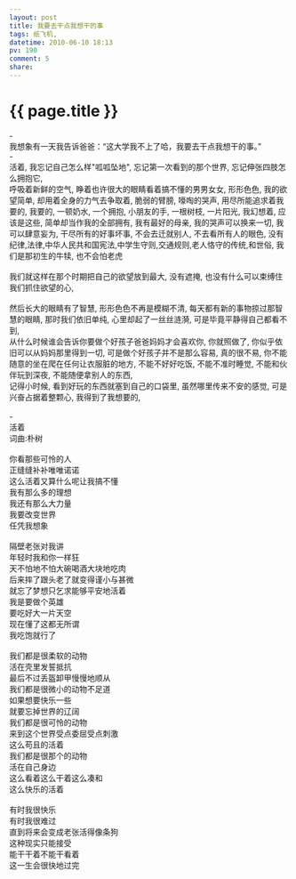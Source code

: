 ```yaml
---
layout: post
title: 我要去干点我想干的事
tags: 纸飞机,
datetime: 2010-06-10 18:13
pv: 190
comment: 5
share: 
---
```


{{ page.title }}
================

 <p>-<br />我想象有一天我告诉爸爸：&ldquo;这大学我不上了哈，我要去干点我想干的事。&rdquo;<br />-<br />活着, 我忘记自己怎么样&quot;呱呱坠地&quot;, 忘记第一次看到的那个世界, 忘记伸张四肢怎么拥抱它, <br />呼吸着新鲜的空气, 睁着也许很大的眼睛看着搞不懂的男男女女, 形形色色, 我的欲望简单, 却用着全身的力气去争取着, 脆弱的臂膀, 嚎啕的哭声, 用尽所能追求着我要的, 我要的, 一顿奶水, 一个拥抱, 小朋友的手, 一根树枝, 一片阳光, 我幻想着, 应该是这些, 简单却当作我的全部拥有, 我有最好的母亲, 我的哭声可以换来一切, 我可以肆意妄为, 干尽所有的好事坏事, 不会去迁就别人, 不去看所有人的眼色, 没有纪律,法律,中华人民共和国宪法,中学生守则,交通规则,老人恪守的传统,和世俗, 我们是那初生的牛犊, 也不会怕老虎<br /><br />我们就这样在那个时期把自己的欲望放到最大, 没有遮掩, 也没有什么可以束缚住我们抓住欲望的心,<br /><br />然后长大的眼睛有了智慧, 形形色色不再是模糊不清, 每天都有新的事物掠过那智慧的眼睛, 那时我们依旧单纯, 心里却起了一丝丝涟漪, 可是毕竟平静得自己都看不到,<br />从什么时候谁会告诉你要做个好孩子爸爸妈妈才会喜欢你, 你就照做了, 你似乎依旧可以从妈妈那里得到一切, 可是做个好孩子并不是那么容易, 真的很不易, 你不能随意的坐在爬在任何让衣服脏的地方, 不能不好好吃饭, 不能不准时睡觉, 不能和伙伴玩到深夜, 不能随便拿别人的东西, <br />记得小时候, 看到好玩的东西就塞到自己的口袋里, 虽然哪里传来不安的感觉, 可是兴奋占据着整颗心, 我得到了我想要的,<br /><br />-<br />活着<br />词曲:朴树<br /><br />你看那些可怜的人<br />正缝缝补补唯唯诺诺<br />这么活着又算什么呢让我搞不懂<br />我有那么多的理想<br />我还有那么大力量<br />我要改变世界<br />任凭我想象<br /><br />隔壁老张对我讲<br />年轻时我和你一样狂<br />天不怕地不怕大碗喝酒大块地吃肉<br />后来摔了跟头老了就变得谨小与甚微<br />就忘了梦想只乞求能够平安地活着<br />我是要做个英雄<br />要吃好大一片天空<br />现在懂了这都无所谓<br />我吃饱就行了<br /><br />我们都是很柔软的动物<br />活在壳里发誓抵抗<br />最后不过丢盔卸甲慢慢地顺从<br />我们都是很微小的动物不足道<br />如果想要快乐一些<br />就要忘掉世界的辽阔<br />我们都是很可怜的动物<br />来到这个世界受点委屈受点刺激<br />这么苟且的活着<br />我们都是很那个的动物<br />活在自己身边<br />这么看着这么干着这么凑和<br />这么快乐的活着<br /><br />有时我很快乐<br />有时我很难过<br />直到将来会变成老张活得像条狗<br />这种现实只能接受<br />能干干着不能干看着<br />这一生会很快地过完</p> 

